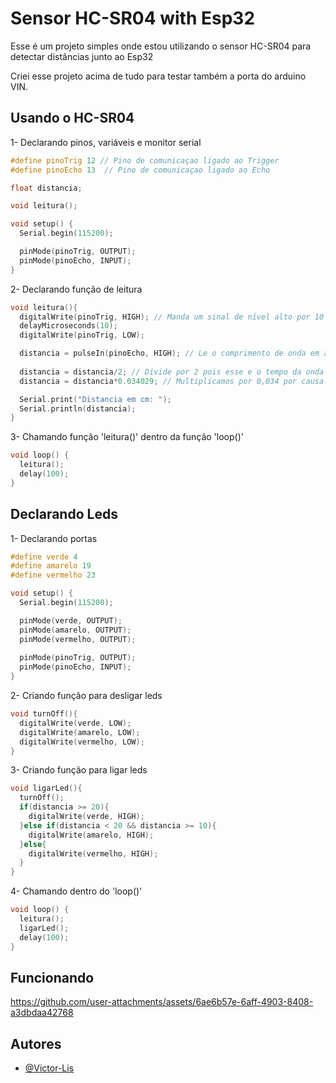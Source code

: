 # Sensor HC-SR04 with Esp32
Esse é um projeto simples onde estou utilizando o sensor HC-SR04 para detectar distâncias junto ao Esp32

Criei esse projeto acima de tudo para testar também a porta do arduino VIN.

## Usando o HC-SR04
1- Declarando pinos, variáveis e monitor serial
```c++
#define pinoTrig 12 // Pino de comunicaçao ligado ao Trigger
#define pinoEcho 13  // Pino de comunicaçao ligado ao Echo

float distancia;

void leitura();

void setup() {
  Serial.begin(115200);

  pinMode(pinoTrig, OUTPUT);
  pinMode(pinoEcho, INPUT);
}
```

2- Declarando função de leitura
```c++
void leitura(){
  digitalWrite(pinoTrig, HIGH); // Manda um sinal de nível alto por 10 microssegundos
  delayMicroseconds(10);
  digitalWrite(pinoTrig, LOW);

  distancia = pulseIn(pinoEcho, HIGH); // Le o comprimento de onda em alta
  
  distancia = distancia/2; // Divide por 2 pois esse e o tempo da onda ir e voltar
  distancia = distancia*0.034029; // Multiplicamos por 0,034 por causa da velocidade do som (d=v*t)

  Serial.print("Distancia em cm: ");
  Serial.println(distancia);
}
```

3- Chamando função 'leitura()' dentro da função 'loop()'
```c++
void loop() {
  leitura();
  delay(100);
}
```

## Declarando Leds
1- Declarando portas
```c++
#define verde 4
#define amarelo 19
#define vermelho 23

void setup() {
  Serial.begin(115200);

  pinMode(verde, OUTPUT);
  pinMode(amarelo, OUTPUT);
  pinMode(vermelho, OUTPUT);
    
  pinMode(pinoTrig, OUTPUT);
  pinMode(pinoEcho, INPUT);
}
```

2- Criando função para desligar leds
```c++
void turnOff(){
  digitalWrite(verde, LOW);
  digitalWrite(amarelo, LOW);
  digitalWrite(vermelho, LOW);  
}
```

3- Criando função para ligar leds
```c++
void ligarLed(){
  turnOff();
  if(distancia >= 20){
    digitalWrite(verde, HIGH);
  }else if(distancia < 20 && distancia >= 10){
    digitalWrite(amarelo, HIGH);
  }else{
    digitalWrite(vermelho, HIGH);  
  }
}
```

4- Chamando dentro do 'loop()'
```c++
void loop() {
  leitura();
  ligarLed();
  delay(100);
}
```


## Funcionando
https://github.com/user-attachments/assets/6ae6b57e-6aff-4903-8408-a3dbdaa42768



## Autores
- [@Victor-Lis](https://github.com/Victor-Lis)
